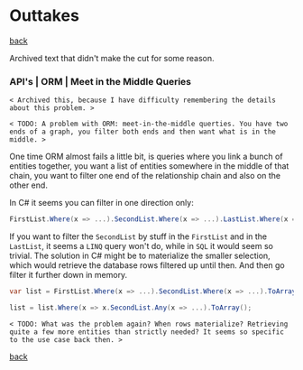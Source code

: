 Outtakes
========

[back](..)

Archived text that didn't make the cut for some reason.

### API's | ORM | Meet in the Middle Queries

`< Archived this, because I have difficulty remembering the details about this problem. >`

`< TODO: A problem with ORM: meet-in-the-middle querties. You have two ends of a graph, you filter both ends and then want what is in the middle. >`

One time ORM almost fails a little bit, is queries where you link a bunch of entities together, you want a list of entities somewhere in the middle of that chain, you want to filter one end of the relationship chain and also on the other end.

In C# it seems you can filter in one direction only:

```cs
FirstList.Where(x => ...).SecondList.Where(x => ...).LastList.Where(x => ...);
```

If you want to filter the `SecondList` by stuff in the `FirstList` and in the `LastList`, it seems a `LINQ` query won't do, while in `SQL` it would seem so trivial. The solution in C# might be to materialize the smaller selection, which would retrieve the database rows filtered up until then. And then go filter it further down in memory.

```cs
var list = FirstList.Where(x => ...).SecondList.Where(x => ...).ToArray();

list = list.Where(x => x.SecondList.Any(x => ...).ToArray();
```

`< TODO: What was the problem again? When rows materialize? Retrieving quite a few more entities than strictly needed? It seems so specific to the use case back then. >`

[back](..)

